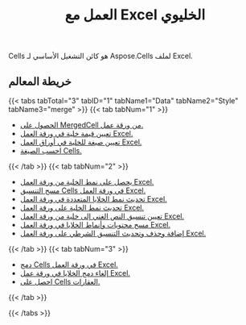 ﻿---
title: العمل مع Excel الخليوي
second_title: Aspose.Cells Cloud Documen
linktitle: خلية
type: docs
url: /ar/working-with-cells/
aliases: [/working-with-worksheets/]
keywords: REST API, spreadsheets, excel, cell
description: "Cells.Cloud API لـ Excel تعمل: تعمل الخلايا"
weight: 100
kwords: Excel، Office السحابة، REST API، جدول بيانات، PDF، CSV، Json، Markdown، Cells
---
Cells هو كائن التشغيل الأساسي لـ Aspose.Cells لملف Excel.

## خريطة المعالم

{{< tabs tabTotal="3" tabID="1" tabName1="Data" tabName2="Style" tabName3="merge" >}}
{{< tab tabNum="1" >}}
<div class="row">
    <div class="col-md-6">
        <ul>
            <li><a href="/cells/ar/get-mergedcell-from-a-worksheet//">الحصول على MergedCell من ورقة عمل.</a></li>
            <li><a href="/cells/ar/set-value-of-a-cell-in-a-worksheet/">تعيين قيمة خلية في ورقة العمل Excel.</a></li>
            <li><a href="/cells/ar/set-formula-for-a-cell-in-excel-worksheets/">تعيين صيغة للخلية في أوراق العمل Excel.</a></li>
            <li><a href="/cells/ar/calculate-cells-formula/">احسب الصيغة Cells.</a></li>
        </ul>
    </div>
</div>
{{< /tab >}}
{{< tab tabNum="2" >}}
<div class="row">
    <div class="col-md-6">
        <ul>
            <li><a href="/cells/ar/get-cell-style-from-a-worksheet/">يحصل على نمط الخلية من ورقة العمل Excel.</a></li>
            <li><a href="/cells/ar/clear-cells-formatting-in-excel-worksheet/">مسح التنسيق Cells في ورقة العمل Excel.</a></li>
            <li><a href="/cells/ar/update-multiple-cells-style/">تحديث نمط الخلايا المتعددة في ورقة العمل Excel.</a></li>
            <li><a href="/cells/ar/change-cell-style-in-excel-worksheet/">تحديث نمط الخلية على ورقة العمل Excel.</a></li>
            <li><a href="/cells/ar/apply-rich-text-formatting-to-a-cell/">تعيين تنسيق النص الغني إلى خلية من ورقة العمل Excel.</a></li>
            <li><a href="/cells/ar/clear-contents-and-styles-of-cells-in-excel-worksheet/">مسح محتويات وأنماط الخلايا في ورقة العمل Excel.</a></li>
            <li><a href="/cells/ar/working-with-conditional-formatting/">إضافة وحذف وتحديث التنسيق الشرطي على ورقة العمل Excel.</a></li>
        </ul>
    </div>
</div>
{{< /tab >}}
{{< tab tabNum="3" >}}
<div class="row">
    <div class="col-md-6">
        <ul>
            <li><a href="/cells/ar/merge-cells-in-excel-worksheet/">دمج Cells في ورقة العمل Excel.</a></li>
            <li><a href="/cells/ar/Unmerge Cells in Excel Worksheet/">إلغاء دمج الخلايا في ورقة عمل Excel.</a></li>
            <li><a href="/cells/ar/get-cells-properties/">احصل على Cells العقارات.</a></li>
        </ul>
</div>
{{< /tab >}}

{{< /tabs >}}
